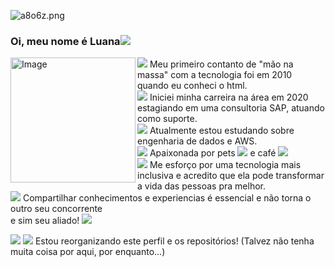![a8o6z.png](https://imgbb.host/images/a8o6z.png)

 ### Oi, meu nome é Luana<img src="http://i11.photobucket.com/albums/a168/evelynregly/minigifs/tres_brilhos.gif"><br>
<img src="https://imgbb.host/images/apyj6.th.png" alt="Image" height="200" width="200" align="left"/>



<img src="http://i11.photobucket.com/albums/a168/evelynregly/minigifs/xiss.gif"/> Meu primeiro contanto de "mão na massa" com a tecnologia foi em 2010 quando eu conheci o html.<br>
<img src="http://i11.photobucket.com/albums/a168/evelynregly/minigifs/xiss.gif"/> Iniciei minha carreira na área em 2020 estagiando em uma consultoria SAP, atuando como suporte.</br>
<img src="http://i11.photobucket.com/albums/a168/evelynregly/minigifs/xiss.gif"/> Atualmente estou estudando sobre engenharia de dados e AWS.</br>
<img src="http://i11.photobucket.com/albums/a168/evelynregly/minigifs/xiss.gif"/> Apaixonada por pets <img src="http://i11.photobucket.com/albums/a168/evelynregly/minigifs/minipatinha.gif"/> e café <img src="http://lh6.ggpht.com/_NZJzdRm10Y0/TUbbezgcx1I/AAAAAAAAAdE/YSt1tuGfqL4/marcadores10.gif"/><br>
<img src="http://i11.photobucket.com/albums/a168/evelynregly/minigifs/xiss.gif"/> Me esforço por uma tecnologia mais inclusiva e acredito que ela pode transformar a vida das pessoas pra melhor.<br>
<img src="http://i11.photobucket.com/albums/a168/evelynregly/minigifs/xiss.gif"/> Compartilhar conhecimentos e experiencias é essencial e não torna o outro seu concorrente<br> e sim seu aliado! <img src="http://i11.photobucket.com/albums/a168/evelynregly/minigifs/gif15.gif"/>





  
  
  <img src="http://i11.photobucket.com/albums/a168/evelynregly/minigifs/pc1.gif"/>  <img src="http://i11.photobucket.com/albums/a168/evelynregly/minigifs/lapis2.gif"/> Estou reorganizando este perfil e os repositórios! (Talvez não tenha muita coisa por aqui, por enquanto...)





